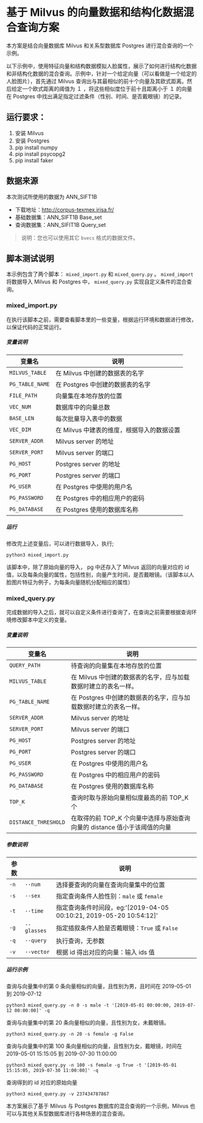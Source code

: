 # 基于 Milvus 的向量数据和结构化数据混合查询方案

本方案是结合向量数据库 Milvus 和关系型数据库 Postgres 进行混合查询的一个示例。

以下示例中，使用特征向量和结构数据模拟人脸属性，展示了如何进行结构化数据和非结构化数据的混合查询。示例中，针对一个给定向量（可以看做是一个给定的人脸图片），首先通过 Milvus 查询出与其最相似的前十个向量及其欧式距离。然后给定一个欧式距离的阈值为 １ ，将这些相似度位于前十且距离小于 １ 的向量在 Postgres 中找出满足指定过滤条件（性别、时间、是否戴眼镜）的记录。

## 运行要求：

1. 安装 Milvus
2. 安装 Postgres
3. pip install numpy
4. pip install psycopg2
5. pip install faker

## 数据来源

本次测试所使用的数据为 ANN_SIFT1B

- 下载地址：<http://corpus-texmex.irisa.fr/>
- 基础数据集：ANN_SIFT1B Base_set
- 查询数据集：ANN_SIFIT1B Query_set

> 说明：您也可以使用其它 `bvecs` 格式的数据文件。

## 脚本测试说明

本示例包含了两个脚本： `mixed_import.py` 和 `mixed_query.py` 。
`mixed_import` 将数据导入 Milvus 和 Postgres 中， `mixed_query.py` 实现自定义条件的混合查询。

### mixed_import.py

在执行该脚本之前，需要查看脚本里的一些变量，根据运行环境和数据进行修改，以保证代码的正常运行。

##### 变量说明

| 变量名 | 说明 |
| --- | --- |
| `MILVUS_TABLE` |在 Milvus 中创建的数据表的名字|
| `PG_TABLE_NAME` |在 Postgres 中创建的数据表的名字|
| `FILE_PATH` |向量集在本地存放的位置|
| `VEC_NUM` |数据库中的向量总数|
| `BASE_LEN` |每次批量导入表中的数据|
| `VEC_DIM` |在 Milvus 中建表的维度，根据导入的数据设置|
| `SERVER_ADDR` |Milvus server 的地址|
| `SERVER_PORT` |Milvus server 的端口|
| `PG_HOST` |Postgres server 的地址|
| `PG_PORT` |Postgres server 的端口|
| `PG_USER` |在 Postgres 中使用的用户名|
| `PG_PASSWORD` |在 Postgres 中的相应用户的密码|
| `PG_DATABASE` |在 Postgres 使用的数据库名称 |

##### 运行

修改完上述变量后，可以进行数据导入，执行;

```shell
python3 mixed_import.py
```

该脚本中，除了原始向量的导入， pg 中还存入了 Milvus 返回的向量对应的 id 值，以及每条向量的属性，包括性别，向量产生时间，是否戴眼镜。（该脚本以人脸图片特征为例子，为每条向量随机分配相应的属性）

### mixed_query.py

完成数据的导入之后，就可以自定义条件进行查询了，在查询之前需要根据查询环境修改脚本中定义的变量。

##### 变量说明

| 变量名 | 说明 |
| --- | --- |
|`QUERY_PATH` |待查询的向量集在本地存放的位置|
|`MILVUS_TABLE` |在 Milvus 中创建的数据表的名字，应与加载数据时建立的表名一样。|
|`PG_TABLE_NAME` |在 Postgres 中创建的数据表的名字，应与加载数据时建立的表名一样。|
|`SERVER_ADDR` |Milvus server 的地址|
|`SERVER_PORT` |Milvus server 的端口|
|`PG_HOST` |Postgres server 的地址|
|`PG_PORT` |Postgres server 的端口|
|`PG_USER` |在 Postgres 中使用的用户名|
|`PG_PASSWORD` |在 Postgres 中的相应用户的密码|
|`PG_DATABASE` |在 Postgres 使用的数据库名称|
|`TOP_K` |查询时取与原始向量相似度最高的前 TOP_K 个|
|`DISTANCE_THRESHOLD` |在取得的前 TOP_K 个向量中选择与原始查询向量的 distance 值小于该阈值的向量|


##### 参数说明

| 参数 |           | 说明                                                         |
| ---- | --------- | ------------------------------------------------------------ |
| `-n`   | `--num`     | 选择要查询的向量在查询向量集中的位置                         |
| `-s`   | `--sex`     | 指定查询条件人脸性别：`male` 或 `female`                         |
| `-t`   | `--time`    | 指定查询条件时间段，eg:'[2019-04-05 00:10:21, 2019-05-20 10:54:12]' |
| `-g`   | `--glasses` | 指定插叙条件人脸是否戴眼镜：`True` 或 `False`                    |
| `-q`   | `--query`   | 执行查询，无参数                                             |
| `-v`   | `--vector`  | 根据 id 得出对应的向量：输入 ids 值                          |

##### 运行示例

查询与向量集中的第 0 条向量相似的向量，且性别为男，且时间在 2019-05-01 到 2019-07-12

```shell
python3 mixed_query.py -n 0 -s male -t '[2019-05-01 00:00:00, 2019-07-12 00:00:00]' -q
```

查询与向量集中的第 20 条向量相似的向量，且性别为女，未戴眼镜。

```shell
python3 mixed_query.py -n 20 -s female -g False
```

查询与向量集中的第 100 条向量相似的向量，且性别为女，戴眼镜，时间在 2019-05-01 15:15:05 到 2019-07-30 11:00:00

```shell
python3 mixed_query.py -n 100 -s female -g True -t '[2019-05-01 15:15:05, 2019-07-30 11:00:00]' -q
```

查询得到的 id 对应的原始向量

```shell
python3 mixed_query.py -v 237434787867
```



本方案展示了基于 Milvus 与 Postgres 数据库的混合查询的一个示例，Milvus 也可以与其他关系型数据库进行各种场景的混合查询。


